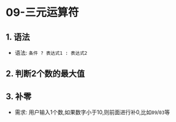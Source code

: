 # 09-三元运算符

## 1. 语法

- 语法: `条件 ? 表达式1 : 表达式2`

## 2. 判断2个数的最大值

## 3. 补零

- 需求: 用户输入1个数,如果数字小于10,则前面进行补0,比如`09`/`03`等